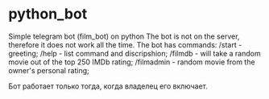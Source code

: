 # python_bot
Simple telegram bot (film_bot) on python 
The bot is not on the server, therefore it does not work all the time.
The bot has commands:
/start - greeting;
/help - list command and discripshion;
/filmdb - will take a random movie out of the top 250 IMDb rating;
/filmadmin - random movie from the owner's personal rating;

Бот работает только тогда, когда владелец его включает.
